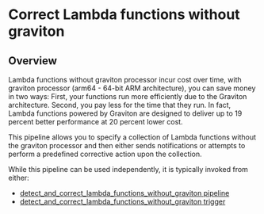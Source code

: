 # Correct Lambda functions without graviton

## Overview

Lambda functions without graviton processor incur cost over time, with graviton processor (arm64 - 64-bit ARM architecture), you can save money in two ways: First, your functions run more efficiently due to the Graviton architecture. Second, you pay less for the time that they run. In fact, Lambda functions powered by Graviton are designed to deliver up to 19 percent better performance at 20 percent lower cost.

This pipeline allows you to specify a collection of Lambda functions without the graviton processor and then either sends notifications or attempts to perform a predefined corrective action upon the collection.

While this pipeline can be used independently, it is typically invoked from either:
- [detect_and_correct_lambda_functions_without_graviton pipeline](https://hub.flowpipe.io/mods/turbot/aws_thrifty/pipelines/aws_thrifty.pipeline.detect_and_correct_lambda_functions_without_graviton)
- [detect_and_correct_lambda_functions_without_graviton trigger](https://hub.flowpipe.io/mods/turbot/aws_thrifty/triggers/aws_thrifty.trigger.query.detect_and_correct_lambda_functions_without_graviton)
